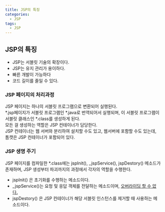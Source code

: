 ```yaml
---
title: JSP의 특징
categories:
  - JSP
tags:
  - JSP
---
```

## JSP의 특징

  - JSP는 서블릿 기술의 확장이다.
  - JSP는 유지 관리가 용이하다.
  - 빠른 개발이 가능하다
  - 코드 길이를 줄일 수 있다.

  ### JSP 페이지의 처리과정

  JSP 페이지는 하나의 서블릿 프로그램으로 변환되어 실행된다.<br>*.jsp페이지가 서블릿 프로그램인 *.java로 번역되어서 실행되며, 이 서블릿 프로그램이 서블릿 클래스인 *.class를 생성하게 된다.<br>모든 걸 생성하는 역할은 JSP 컨테이너가 담당한다.<br>JSP 컨테이너는 웹 서버와 분리하여 설치할 수도 있고, 웹서버에 포함할 수도 있는데, 톰캣은 JSP 컨테이너가 포함되어 있다.

  ### JSP 생명 주기

  JSP 페이지를 컴파일한 *.class에는 jspInit(), _jspService(), jspDestory() 메소드가 존재하며, JSP 생성부터 파괴까지의 과정에서 각자의 역할을 수행한다.

  - jspInit() 은 초기화를 수행하는 메소드이다.
  - _jspService()는 요청 및 응답 객체를 전달하는 메소드이며, <u>오버라이딩 할 수 없다.</u>
  - jspDestory() 은 JSP 컨테이너가 해당 서블릿 인스턴스를 제거할 때 사용하는 메소드이다.<br>